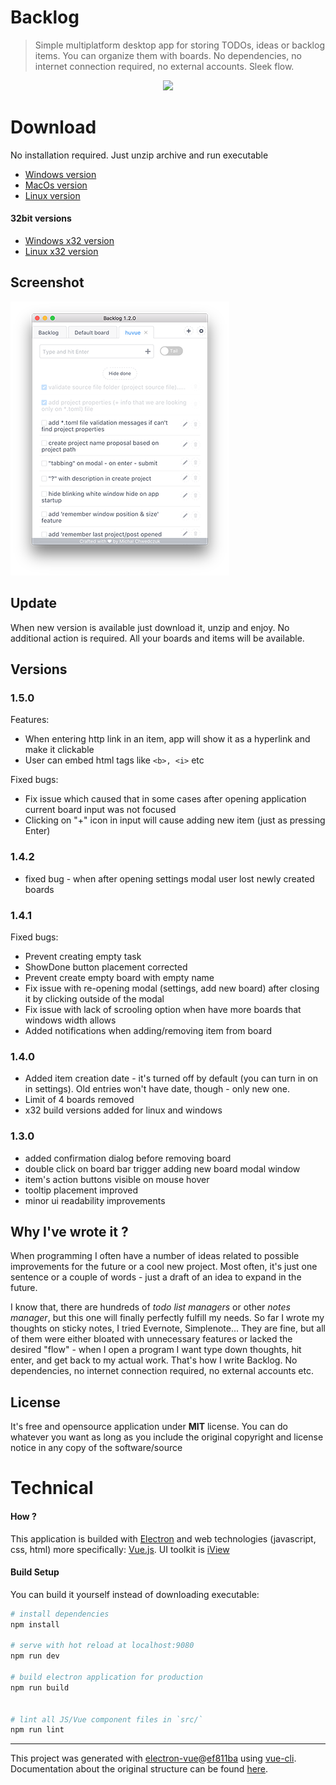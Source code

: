 # Backlog

> Simple multiplatform desktop app for storing TODOs, ideas or backlog items. 
> You can organize them with boards. No dependencies, no internet connection required, 
> no external accounts. Sleek flow.

<p align="center">
<img src="https://github.com/czytelny/backlog/raw/master/logo.png">
</p>


# Download
No installation required. Just unzip archive and run executable
- [Windows version](https://github.com/czytelny/backlog/releases/download/v1.4.2/Backlog-win32-x64.zip)
- [MacOs version](https://github.com/czytelny/backlog/releases/download/v1.4.2/Backlog-darwin-x64.zip) 
- [Linux version](https://github.com/czytelny/backlog/releases/download/v1.4.2/Backlog-linux-x64.tar.gz)

#### 32bit versions
- [Windows x32 version](https://github.com/czytelny/backlog/releases/download/v1.4.2/Backlog-win32-ia32.zip)
- [Linux x32 version](https://github.com/czytelny/backlog/releases/download/v1.4.2/Backlog-linux-ia32.tar.gz)

## Screenshot
![image](screenshot.png)

## Update
When new version is available just download it, unzip and enjoy. No additional action is required. All your boards and items will be available.

## Versions
### 1.5.0
Features: 
- When entering http link in an item, app will show it as a hyperlink and make it clickable
- User can embed html tags like `<b>, <i>` etc

Fixed bugs: 
- Fix issue which caused that in some cases after opening application current board input was not focused
- Clicking on "+" icon in input will cause adding new item (just as pressing Enter)

### 1.4.2
- fixed bug - when after opening settings modal user lost newly created boards
 
### 1.4.1
Fixed bugs:
- Prevent creating empty task
- ShowDone button placement corrected
- Prevent create empty board with empty name
- Fix issue with re-opening modal (settings, add new board) after closing it by clicking outside of the modal
- Fix issue with lack of scrooling option when have more boards that windows width allows
- Added notifications when adding/removing item from board

### 1.4.0
- Added item creation date - it's turned off by default (you can turn in on in settings). Old entries won't have date, though - only new one.
- Limit of 4 boards removed
- x32 build versions added for linux and windows

### 1.3.0
- added confirmation dialog before removing board
- double click on board bar trigger adding new board modal window
- item's action buttons visible on mouse hover 
- tooltip placement improved
- minor ui readability improvements

## Why I've wrote it ?
When programming I often have a number of ideas related to possible improvements for the future or a cool new project. Most often, it's just one sentence or a couple of words - just a draft of an idea to expand in the future. 

I know that, there are hundreds of *todo list managers* or other *notes manager*,
but this one will finally perfectly fulfill my needs. So far I wrote my thoughts on sticky notes, I tried Evernote, Simplenote... 
They are fine, but all of them were either bloated with unnecessary features or lacked the desired "flow" - 
when I open a program I want type down thoughts, hit enter, and get back to my actual work. That's how I write Backlog. No dependencies, no internet connection required, no external accounts etc.

## License
It's free and opensource application under **MIT** license. You can do whatever you want as long as you include the original copyright and license notice in any copy of the software/source

# Technical
#### How ?
This application is builded with [Electron](https://electron.atom.io) and web technologies (javascript, css, html) more specifically: [Vue.js](https://vuejs.org). UI toolkit is [iView](https://www.iviewui.com/)

#### Build Setup
You can build it yourself instead of downloading executable:

``` bash
# install dependencies
npm install

# serve with hot reload at localhost:9080
npm run dev

# build electron application for production
npm run build


# lint all JS/Vue component files in `src/`
npm run lint

```

---

This project was generated with [electron-vue](https://github.com/SimulatedGREG/electron-vue)@[ef811ba](https://github.com/SimulatedGREG/electron-vue/tree/ef811ba974d696ee965da747315f20a034ebc590) using [vue-cli](https://github.com/vuejs/vue-cli). Documentation about the original structure can be found [here](https://simulatedgreg.gitbooks.io/electron-vue/content/index.html).
